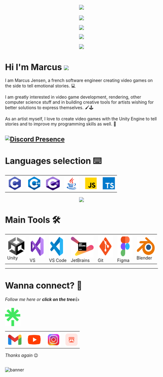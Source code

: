 <p align="center">
  <img src="https://capsule-render.vercel.app/api?type=waving&height=100&text=Howdy!&fontAlign=80&fontAlignY=40&color=0:1EFFD6,100:195466&fontColor=1EFFD6"/>
</p>

<!--# GitHub stats 📈 -->

<p align="center">
  <img align="center" src="https://komarev.com/ghpvc/?username=marcusaasjensen&color=brightgreen&style=flat">
</p>

<p align="center">
  <img align="center" src="https://github-readme-streak-stats.herokuapp.com?user=marcusaasjensen&theme=gotham&hide_border=true">
</p>
  
<p align="center">
  <img src="https://github-readme-stats-eight-theta.vercel.app/api?username=marcusaasjensen&layout=compact&langs_count=8&theme=gotham&count_private=true&include_all_commits=true"/>
</p>

<p align="center">
  <img src="https://github-readme-activity-graph.vercel.app/graph?username=marcusaasjensen&theme=github-compact&layout=compact&langs_count=8">
</p>

<h1>Hi I'm Marcus <img src="https://media.giphy.com/media/hvRJCLFzcasrR4ia7z/giphy.gif" width="25px"></h1>   

I am Marcus Jensen, a french software engineer creating video games on the side to tell emotional stories. 💻

I am greatly interested in video game development, rendering, other computer science stuff and in building creative tools for artists wishing for better solutions to express themselves. 🖌️🕹️ 

As an artist myself, I love to create video games with the Unity Engine to tell stories and to improve my programming skills as well. 🌱

[![Discord Presence](https://lanyard.cnrad.dev/api/689461538943139872)](https://discord.com/users/689461538943139872)
---

# Languages selection ⌨️

<table align="center">
  <td><img alt="C" align= "center" width="50px" height="50px" src="./Images/Languages/c_language.svg"></td>
  <td><img alt="C++" align= "center" width="50px" height="50px" src="./Images/Languages/cpp_language.svg"></td>
  <td><img alt="C#" align= "center" width="45px" height="45px" src="./Images/Languages/cs_language.svg"></td>
  <td><img alt="Java" align= "center" width="50px" height="50px" src="./Images/Languages/java_language.svg"></td>
  <td><img alt="Javascript" align= "center" width="50px" height="50px" src="./Images/Languages/javascript_language.svg"></td>
  <td><img alt="Typescript" align= "center" width="40px" height="40px" src="./Images/Languages/typescript_language.svg"></td>
</table>

<p align="center">
<img align="center" src="https://github-readme-stats-sigma-five.vercel.app/api/top-langs/?username=marcusaasjensen&layout=compact&langs_count=7&theme=gotham&count_private=true">
</p>

# Main Tools 🛠️
<table align="center">
  <td><img alt="Unity" align= "center" width="60px" height="60px" src="./Images/Tools/unity_black.png"><br>Unity</td>
  <td><img alt="Visual Studio" align= "center" width="50px" height="75px" src="./Images/Tools/visual_studio.svg"><br>VS</td>
  <td><img alt="Visual Studio Code" align= "center" width="50px" height="75px" src="./Images/Tools/visual_studio_code.svg"><br>VS Code</td>
  <td><img alt="JetBrains" align= "center" width="75px" height="75px" src="./Images/Tools/jetbrains.svg"><br>JetBrains</td>
  <td><img alt="Git" align= "center" width="50px" height="75px" src="Images/Tools/git.svg"><br>Git</td>
<!--   <td><img alt="GitHub" align= "center" width="50px" height="75px" src="Images/Tools/github.svg"><br>Github</td> -->
  <td><img alt="Figma" align= "center" width="50px" height="75px"src="Images/Tools/figma.svg"><br>Figma</td>
  <td><img alt="Blender" align= "center" width="60px" height="60px"src="Images/Tools/blender.png"><br>Blender</td>
  
</table>

---

# Wanna connect? 👻
*Follow me here or **click on the tree***👍

<a href="https://linktr.ee/marcusjensen"><img alt="LinkTree" width="50px" height="60px" src="./Images/Links/linktree.png"></a>

<table>
  <td><a href="mailto: marcusdevgames@gmail.com"><img align="center" alt="GMail" width="50px" height="50px" src="./Images/Links/gmail.svg"></a></td>
  <td><a href="https://www.youtube.com/@marcusjensen"><img align="center" alt="Youtube" width="50px" height="50px" src="./Images/Links/youtube.svg"></a></td>
  <td><a href="https://www.instagram.com/marcus_aasjensen"><img align="center" alt="Instagram" width="50px" height="50px" src="./Images/Links/instagram_stylized.png"></a></td>
  <td><a href="https://marcusjensen.itch.io"><img align="center" alt="Itchio" width="40px" height="40px" src="./Images/Links/itchio.png"></a></td>
</table>

*Thanks again* 😉

<br>


<img width="1920" alt="banner" src="https://github.com/marcusaasjensen/marcusaasjensen/assets/88457743/36e1b8f8-b3ba-461a-a932-8a11de190161">



